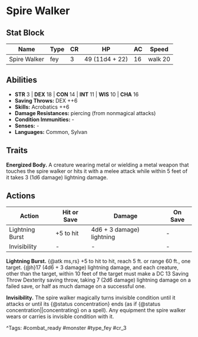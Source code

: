 # Spire Walker

## Stat Block

| Name | Type | CR | HP | AC | Speed |
|------|------|----|----|----|-------|
| Spire Walker | fey | 3 | 49 (11d4 + 22) | 16 | walk 20 |

## Abilities

- **STR** 3 | **DEX** 18 | **CON** 14 | **INT** 11 | **WIS** 10 | **CHA** 16
- **Saving Throws:** DEX ++6  
- **Skills:** Acrobatics ++6  
- **Damage Resistances:** piercing (from nonmagical attacks)  
- **Condition Immunities:** -  
- **Senses:** -  
- **Languages:** Common, Sylvan

## Traits

**Energized Body.** A creature wearing metal or wielding a metal weapon that touches the spire walker or hits it with a melee attack while within 5 feet of it takes 3 (1d6 damage) lightning damage.


## Actions

| Action | Hit or Save | Damage | On Save |
|--------|--------------|--------|----------|
| Lightning Burst | +5 to hit | 4d6 + 3 damage) lightning | - |
| Invisibility | - | - | - |

**Lightning Burst.** {@atk ms,rs} +5 to hit to hit, reach 5 ft. or range 60 ft., one target. {@h}17 (4d6 + 3 damage) lightning damage, and each creature, other than the target, within 10 feet of the target must make a DC 13 Saving Throw Dexterity saving throw, taking 7 (2d6 damage) lightning damage on a failed save, or half as much damage on a successful one.

**Invisibility.** The spire walker magically turns invisible condition until it attacks or until its {@status concentration} ends (as if {@status concentration||concentrating} on a spell). Any equipment the spire walker wears or carries is invisible condition with it.


^Tags: #combat_ready #monster #type_fey #cr_3